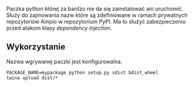 Paczka python której za bardzo nie da się zainstalować ani uruchomić. Służy do zajmowania nazw które
są zdefiniowane w ramach prywatnych repozytoriów Ampio w repozytorium PyPI. Ma to służyć
zabezpieczeniu przed atakom klasy _dependency injection_.

## Wykorzystanie

Nazwa wgrywanej paczki jest konfigurowalna.
```
PACKAGE_NAME=mypackage python setup.py sdist bdist_wheel
twine upload dist/*
```
